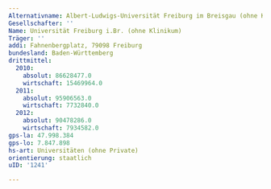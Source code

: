 ```yaml
---
Alternativname: Albert-Ludwigs-Universität Freiburg im Breisgau (ohne Klinikum)
Gesellschafter: ''
Name: Universität Freiburg i.Br. (ohne Klinikum)
Träger: ''
addi: Fahnenbergplatz, 79098 Freiburg
bundesland: Baden-Württemberg
drittmittel:
  2010:
    absolut: 86628477.0
    wirtschaft: 15469964.0
  2011:
    absolut: 95906563.0
    wirtschaft: 7732840.0
  2012:
    absolut: 90478286.0
    wirtschaft: 7934582.0
gps-la: 47.998.384
gps-lo: 7.847.898
hs-art: Universitäten (ohne Private)
orientierung: staatlich
uID: '1241'

---
```


